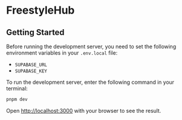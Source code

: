 # FreestyleHub

## Getting Started

Before running the development server, you need to set the following environment
variables in your `.env.local` file:

- `SUPABASE_URL`
- `SUPABASE_KEY`

To run the development server, enter the following command in your terminal:

```bash
pnpm dev
```

Open [http://localhost:3000](http://localhost:3000) with your browser to see the
result.
